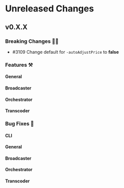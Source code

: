 # Unreleased Changes

## v0.X.X

### Breaking Changes 🚨🚨
- #3109 Change default for `-autoAdjustPrice` to **false**

### Features ⚒

#### General

#### Broadcaster

#### Orchestrator

#### Transcoder

### Bug Fixes 🐞

#### CLI

#### General

#### Broadcaster

#### Orchestrator

#### Transcoder
